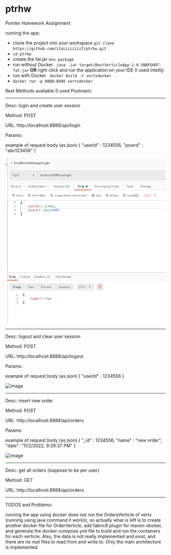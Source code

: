 # ptrhw
Pointer Homework Assignment

running the app:
- clone the project into your workspace `git clone https://github.com/itaiiiiiiiif/ptrhw.git`
- `cd ptrhw` 
- create the fat.jar `mvn package`
- run without Docker  ` java -jar target/RestVerticleApp-1.0-SNAPSHOT-fat.jar` **OR** right click and run the application on your IDE (I used intellij)
- run with Docker ` docker build -t vertxdocker .`
- `docker run -p 8888:8888 vertxdocker`





Rest Methods available (I used Postman):


-------------------------------------------------
   Desc: login and create user session
   
   Method: POST
   
   URL: http://localhost:8888/api/login
   
   Params:
   
   example of request body (as json)
   {
      "userId" : 1234556,
      "pswrd" : "abc123456"
   }

   ![img.png](img.png)

-------------------------------------------------




   Desc: logout and clear user session   
   
   Method: POST
   
   URL: http://localhost:8888/api/logout
   
   Params:
   
   example of request body (as json)
   {
      "userId" : 1234556
   }
   
   ![image](https://user-images.githubusercontent.com/83422637/199584430-282d6b6e-3a87-44eb-988e-32bc90145385.png)

-------------------------------------------------





   Desc: insert new order
   
   Method: POST
   
   URL: http://localhost:8888/api/orders
   
   Params:
   
   example of request body (as json)
   {
      "_id" : 1234556,
      "name" : "new order",
      "date": "11/2/2022, 9:29:37 PM"
   }
   
   ![image](https://user-images.githubusercontent.com/83422637/199584998-8b7cd4ba-2ef6-49ee-9133-9eaf8c56f9e6.png)


-------------------------------------------------






   Desc: get all orders (suppose to be per user)
   
   Method: GET
   
   URL: http://localhost:8888/api/orders
   


-------------------------------------------------





TODOS and Problems:

running the app using docker does not run the OrdersVerticle of vertx (running using java command it works), so actually what is left is to create another docker file for OrderVerticle, add fabric8 plugin for maven-docker, and generate the docker-compose.yml file to build and run the containers for each verticle.
Also, the data is not really implemented and exist, and there are no real files to read from and write to. Only the main architecture is implemented.

